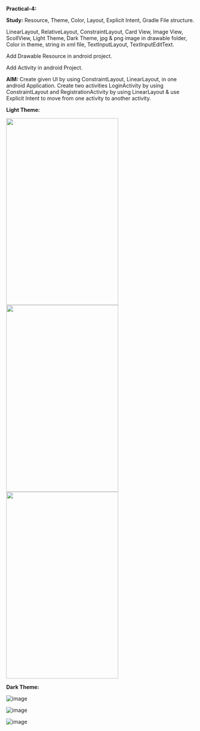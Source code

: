 **Practical-4:**


**Study:** Resource, Theme, Color, Layout, Explicit Intent, Gradle File structure.

LinearLayout, RelativeLayout,  ConstraintLayout, Card View, Image View, ScollView, Light Theme, Dark Theme, jpg & png image in drawable folder, Color in theme, string in xml file, TextInputLayout, TextInputEditText.

Add Drawable Resource in android project.

Add Activity in android Project.

**AIM:** Create given UI by using ConstraintLayout, LinearLayout, in one android Application. Create two activities LoginActivity by using ConstraintLayout and RegistrationActivity by using LinearLayout & use Explicit Intent to move from one activity to another activity.

**Light Theme:**


<img src="https://github.com/rutviprajapati16/MAD_Practical4_21012011123/assets/97946004/b231021e-b3cb-4ac2-a787-8138b58aa0b9" height="500" width="300">


<img src="https://github.com/rutviprajapati16/MAD_Practical4_21012011123/assets/97946004/b9a033bc-5212-4253-a2b1-65c04dae59da" height="500" width="300">


<img src="https://github.com/rutviprajapati16/MAD_Practical4_21012011123/assets/97946004/74a03015-98f0-4c83-82ce-d61b03aa8a67" height="500" width="300">


**Dark Theme:**


![image](https://github.com/rutviprajapati16/MAD_Practical4_21012011123/assets/97946004/41be316d-6472-409e-a251-1c5f2f6f7ea8)

![image](https://github.com/rutviprajapati16/MAD_Practical4_21012011123/assets/97946004/2afe86f6-760a-444e-bef0-2ad58a8684bc)

![image](https://github.com/rutviprajapati16/MAD_Practical4_21012011123/assets/97946004/9e13f202-ec03-452e-9f1d-1133932247b6)







